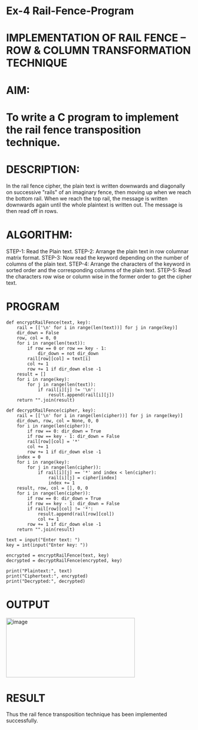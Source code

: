 # Ex-4 Rail-Fence-Program

# IMPLEMENTATION OF RAIL FENCE – ROW & COLUMN TRANSFORMATION TECHNIQUE

# AIM:

# To write a C program to implement the rail fence transposition technique.

# DESCRIPTION:

In the rail fence cipher, the plain text is written downwards and diagonally on successive "rails" of an imaginary fence, then moving up when we reach the bottom rail. When we reach the top rail, the message is written downwards again until the whole plaintext is written out. The message is then read off in rows.

# ALGORITHM:

STEP-1: Read the Plain text.
STEP-2: Arrange the plain text in row columnar matrix format.
STEP-3: Now read the keyword depending on the number of columns of the plain text.
STEP-4: Arrange the characters of the keyword in sorted order and the corresponding columns of the plain text.
STEP-5: Read the characters row wise or column wise in the former order to get the cipher text.

# PROGRAM
```
def encryptRailFence(text, key):
    rail = [['\n' for i in range(len(text))] for j in range(key)]
    dir_down = False
    row, col = 0, 0
    for i in range(len(text)):
        if row == 0 or row == key - 1:
            dir_down = not dir_down
        rail[row][col] = text[i]
        col += 1
        row += 1 if dir_down else -1
    result = []
    for i in range(key):
        for j in range(len(text)):
            if rail[i][j] != '\n':
                result.append(rail[i][j])
    return "".join(result)

def decryptRailFence(cipher, key):
    rail = [['\n' for i in range(len(cipher))] for j in range(key)]
    dir_down, row, col = None, 0, 0
    for i in range(len(cipher)):
        if row == 0: dir_down = True
        if row == key - 1: dir_down = False
        rail[row][col] = '*'
        col += 1
        row += 1 if dir_down else -1
    index = 0
    for i in range(key):
        for j in range(len(cipher)):
            if rail[i][j] == '*' and index < len(cipher):
                rail[i][j] = cipher[index]
                index += 1
    result, row, col = [], 0, 0
    for i in range(len(cipher)):
        if row == 0: dir_down = True
        if row == key - 1: dir_down = False
        if rail[row][col] != '*':
            result.append(rail[row][col])
            col += 1
        row += 1 if dir_down else -1
    return "".join(result)

text = input("Enter text: ")
key = int(input("Enter key: "))

encrypted = encryptRailFence(text, key)
decrypted = decryptRailFence(encrypted, key)

print("Plaintext:", text)
print("Ciphertext:", encrypted)
print("Decrypted:", decrypted)

```
# OUTPUT
<img width="349" height="161" alt="image" src="https://github.com/user-attachments/assets/5042b91d-9591-47b4-93b9-6d88aa8f1690" />

# RESULT
Thus the rail fence transposition technique has been implemented successfully.

